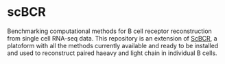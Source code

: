 # scBCR
Benchmarking computational methods for B cell receptor reconstruction from single cell RNA-seq data. This repository is an extension of [ScBCR](https://gitlab.com/tAndreani/scBCR), a platoform with all the methods currently available and ready to be installed and used to reconstruct paired haeavy and light chain in individual B cells.  
